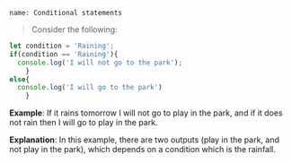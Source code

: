 ```ngMeta
name: Conditional statements
```

> Consider the following:

```javascript
let condition = 'Raining';
if(condition == 'Raining'){
  console.log('I will not go to the park');
    }    
else{
  console.log('I will go to the park')
    }
```

**Example**:
If it rains tomorrow I will not go to play in the park, and if it does not rain then I will go to play in the park.
	

**Explanation**:
In this example, there are two outputs (play in the park, and not play in the park), which depends on a condition which is the rainfall.



